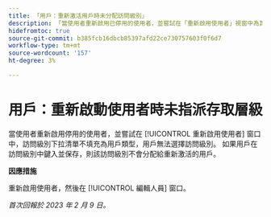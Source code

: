 ```yaml
---
title: 「用戶：重新激活用戶時未分配訪問級別」
description: 「當使用者重新啟用已停用的使用者，並嘗試在「重新啟用使用者」視窗中為其指派存取層級時，存取層級下拉式清單不會填入為使用者類型，且使用者無法選取存取層級。 如果用戶在訪問級別中鍵入並保存，則該訪問級別不會分配給重新激活的用戶。」
hidefromtoc: true
source-git-commit: b385fcb16dbcb85397afd22ce730757603f0f6d7
workflow-type: tm+mt
source-wordcount: '157'
ht-degree: 3%

---
```



# 用戶：重新啟動使用者時未指派存取層級

當使用者重新啟用停用的使用者，並嘗試在 [!UICONTROL 重新啟用使用者] 窗口中，訪問級別下拉清單不填充為用戶類型，用戶無法選擇訪問級別。 如果用戶在訪問級別中鍵入並保存，則該訪問級別不會分配給重新激活的用戶。

**因應措施**

重新啟用使用者，然後在 [!UICONTROL 編輯人員] 窗口。

_首次回報於 2023 年 2 月 9 日。_

